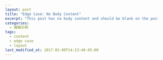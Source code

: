 ```yaml
---
layout: post
title: "Edge Case: No Body Content"
excerpt: "This post has no body content and should be blank on the post's page."
categories:
  - 编辑示例
tags:
  - content
  - edge case
  - layout
last_modified_at: 2017-03-09T14:23:48-05:00
---
```

